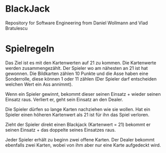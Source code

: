 # BlackJack
Repository for Software Engineering from Daniel Wollmann and Vlad Bratulescu

# Spielregeln
Das Ziel ist es mit den Kartenwerten auf 21 zu kommen. Die Kartenwerte werden zusammengezählt. Der Spieler wo am nähesten an 21 ist hat gewonnen. Die Bildkarten zählen 10 Punkte und die Asse haben eine Sonderrolle, diese können 1 oder 11 zählen (Der Spieler darf entscheiden welchen Wert ein Ass annimmt).

Wenn ein Spieler gewinnt, bekommt dieser seinen Einsatz + wieder seinen Einsatz raus. Verliert er, geht sein Einsatz an den Dealer.

Die Spieler dürfen so lange Karten nachziehen wie sie wollen. Hat ein Spieler einen höheren Kartenwert als 21 ist für ihn das Spiel verloren.

Zieht der Spieler direkt einen Blackjack (Kartenwert = 21) bekommt er seinen Einsatz + das doppelte seines Einsatzes raus.

Jeder Spieler erhält zu beginn zwei offene Karten. Der Dealer bekommt ebenfalls zwei Karten, wobei von ihm aber nur eine Karte aufgedeckt wird.